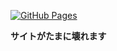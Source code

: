 [![GitHub Pages](https://img.shields.io/static/v1?label=GitHub+Pages&message=+&color=brightgreen&logo=github)](https://VvyLw.github.io/)

**サイトがたまに壊れます**